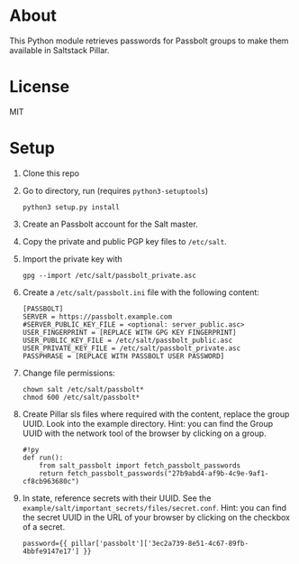 # About
This Python module retrieves passwords for Passbolt groups to make them available in Saltstack Pillar.

# License
MIT

# Setup

1. Clone this repo 

2. Go to directory, run (requires `python3-setuptools`)
    ```
    python3 setup.py install
    ```

3. Create an Passbolt account for the Salt master.

4. Copy the private and public PGP key files to `/etc/salt`.

5. Import the private key with
    ```
    gpg --import /etc/salt/passbolt_private.asc
    ```

5. Create a `/etc/salt/passbolt.ini` file with the following content:
    ```
    [PASSBOLT]
    SERVER = https://passbolt.example.com
    #SERVER_PUBLIC_KEY_FILE = <optional: server_public.asc>
    USER_FINGERPRINT = [REPLACE WITH GPG KEY FINGERPRINT]
    USER_PUBLIC_KEY_FILE = /etc/salt/passbolt_public.asc
    USER_PRIVATE_KEY_FILE = /etc/salt/passbolt_private.asc
    PASSPHRASE = [REPLACE WITH PASSBOLT USER PASSWORD]
    ```

6. Change file permissions:
    ```
    chown salt /etc/salt/passbolt*
    chmod 600 /etc/salt/passbolt*
    ```

7. Create Pillar sls files where required with the content, replace the group UUID. Look into the example directory. Hint: you can find the Group UUID with the network tool of the browser by clicking on a group.
    ```
    #!py
    def run():
        from salt_passbolt import fetch_passbolt_passwords
        return fetch_passbolt_passwords("27b9abd4-af9b-4c9e-9af1-cf8cb963680c")
    ```

8. In state, reference secrets with their UUID. See the `example/salt/important_secrets/files/secret.conf`. Hint: you can find the secret UUID in the URL of your browser by clicking on the checkbox of a secret.
    ```
    password={{ pillar['passbolt']['3ec2a739-8e51-4c67-89fb-4bbfe9147e17'] }}
    ```

